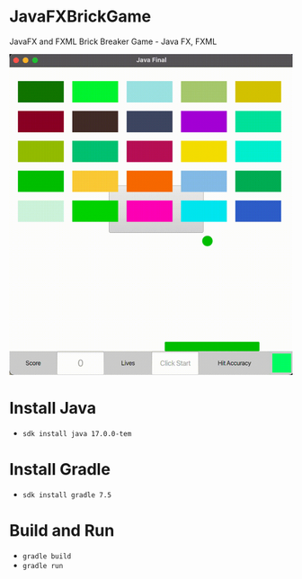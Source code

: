 # JavaFXBrickGame
JavaFX and FXML Brick Breaker Game - Java FX, FXML

![](demo.gif)

# Install Java
- `sdk install java 17.0.0-tem` 

# Install Gradle
- `sdk install gradle 7.5` 
  
# Build and Run
- `gradle build`
- `gradle run`